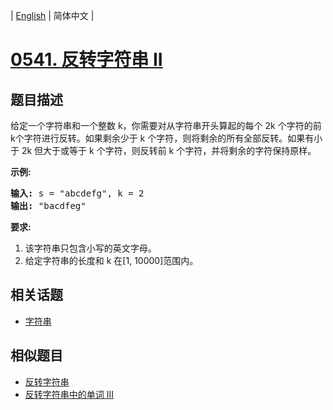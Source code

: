 
| [English](README_EN.md) | 简体中文 |
# [0541. 反转字符串 II](https://leetcode-cn.com/problems/reverse-string-ii/)
## 题目描述
<p>给定一个字符串和一个整数 k，你需要对从字符串开头算起的每个 2k 个字符的前k个字符进行反转。如果剩余少于 k 个字符，则将剩余的所有全部反转。如果有小于 2k 但大于或等于 k 个字符，则反转前 k 个字符，并将剩余的字符保持原样。</p>

<p><strong>示例:</strong></p>

<pre>
<strong>输入:</strong> s = &quot;abcdefg&quot;, k = 2
<strong>输出:</strong> &quot;bacdfeg&quot;
</pre>

<p><strong>要求:</strong></p>

<ol>
	<li>该字符串只包含小写的英文字母。</li>
	<li>给定字符串的长度和 k 在[1, 10000]范围内。</li>
</ol>

## 相关话题
- [字符串](https://leetcode-cn.com/tag/string)
## 相似题目
- [反转字符串](../reverse-string/README.md)
- [反转字符串中的单词 III](../reverse-words-in-a-string-iii/README.md)
